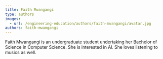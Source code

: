 ```yaml
---
title: Faith Mwangangi
type: authors
images:
  - url: /engineering-education/authors/faith-mwangangi/avatar.jpg
authors: faith-mwangangi
---
```

Faith Mwangangi is an undergraduate student undertaking her Bachelor of Science in Computer Science. She is interested in AI. She loves listening to musics as well.
